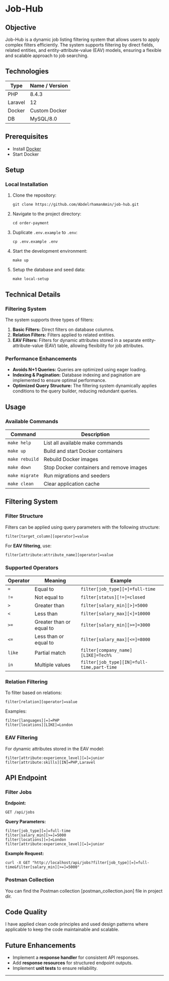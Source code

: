 # Job-Hub

## Objective

Job-Hub is a dynamic job listing filtering system that allows users to apply complex filters efficiently. The system supports filtering by direct fields, related entities, and entity-attribute-value (EAV) models, ensuring a flexible and scalable approach to job searching.

## Technologies

| Type    | Name / Version |
| ------- | -------------- |
| PHP     | 8.4.3          |
| Laravel | 12             |
| Docker  | Custom Docker  |
| DB      | MySQL/8.0      |

## Prerequisites

- Install [Docker](https://docs.docker.com/engine/install/)
- Start Docker

## Setup

### Local Installation

1. Clone the repository:

    ```shell
    git clone https://github.com/AbdelrhamanAmin/job-hub.git
    ```

2. Navigate to the project directory:

    ```shell
    cd order-payment
    ```

3. Duplicate `.env.example` to `.env`:

    ```shell
    cp .env.example .env
    ```

4. Start the development environment:

    ```shell
    make up
    ```

5. Setup the database and seed data:

    ```shell
    make local-setup
    ```

## Technical Details

### Filtering System

The system supports three types of filters:

1. **Basic Filters:** Direct filters on database columns.
2. **Relation Filters:** Filters applied to related entities.
3. **EAV Filters:** Filters for dynamic attributes stored in a separate entity-attribute-value (EAV) table, allowing flexibility for job attributes.

### Performance Enhancements

- **Avoids N+1 Queries:** Queries are optimized using eager loading.
- **Indexing & Pagination:** Database indexing and pagination are implemented to ensure optimal performance.
- **Optimized Query Structure:** The filtering system dynamically applies conditions to the query builder, reducing redundant queries.

## Usage

### Available Commands

| Command              | Description                                  |
| -------------------- | -------------------------------------------- |
| `make help`         | List all available make commands            |
| `make up`          | Build and start Docker containers           |
| `make rebuild`     | Rebuild Docker images                       |
| `make down`        | Stop Docker containers and remove images    |
| `make migrate`     | Run migrations and seeders                  |
| `make clean`       | Clear application cache                     |

## Filtering System

### Filter Structure

Filters can be applied using query parameters with the following structure:

```plaintext
filter[target_column][operator]=value
```

For **EAV filtering**, use:

```plaintext
filter[attribute:attribute_name][operator]=value
```

### Supported Operators

| Operator  | Meaning                 | Example |
|-----------|-------------------------|---------|
| `=`       | Equal to                 | `filter[job_type][=]=full-time` |
| `!=`      | Not equal to             | `filter[status][!=]=closed` |
| `>`       | Greater than             | `filter[salary_min][>]=5000` |
| `<`       | Less than                | `filter[salary_max][<]=10000` |
| `>=`      | Greater than or equal to | `filter[salary_min][>=]=3000` |
| `<=`      | Less than or equal to    | `filter[salary_max][<=]=8000` |
| `like`    | Partial match            | `filter[company_name][LIKE]=Tech%` |
| `in`      | Multiple values          | `filter[job_type][IN]=full-time,part-time` |

### Relation Filtering

To filter based on relations:

```plaintext
filter[relation][operator]=value
```

Examples:

```plaintext
filter[languages][=]=PHP
filter[locations][LIKE]=London
```

### EAV Filtering

For dynamic attributes stored in the EAV model:

```plaintext
filter[attribute:experience_level][=]=junior
filter[attribute:skills][IN]=PHP,Laravel
```

## API Endpoint

### Filter Jobs

**Endpoint:**

```plaintext
GET /api/jobs
```

**Query Parameters:**

```plaintext
filter[job_type][=]=full-time
filter[salary_min][>=]=5000
filter[locations][=]=London
filter[attribute:experience_level][=]=junior
```

**Example Request:**

```shell
curl -X GET "http://localhost/api/jobs?filter[job_type][=]=full-time&filter[salary_min][>=]=5000"
```

### Postman Collection

You can find the Postman collection [postman_collection.json] file  in project dir.

## Code Quality

I have applied clean code principles and used design patterns where applicable to keep the code maintainable and scalable.

## Future Enhancements

- Implement a **response handler** for consistent API responses.
- Add **response resources** for structured endpoint outputs.
- Implement **unit tests** to ensure reliability.

---